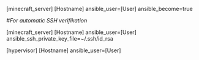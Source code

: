 [minecraft_server]
[Hostname] ansible_user=[User] ansible_become=true 

#*For automatic SSH verifikation*

[minecraft_server]
[Hostname] ansible_user=[User] ansible_ssh_private_key_file=~/.ssh/id_rsa

[hypervisor]
[Hostname] ansible_user=[User]
